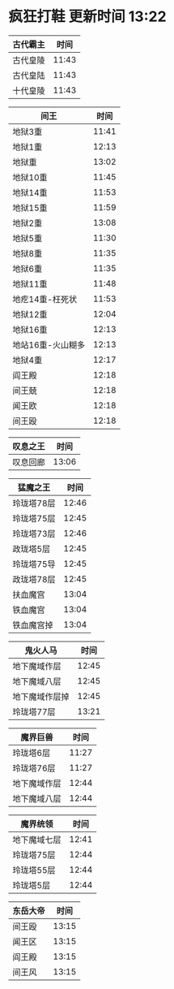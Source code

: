 # 疯狂打鞋 更新时间 13:22

| 古代霸主   | 时间    |
|--------|-------|
| 古代皇陵 | 11:43 |
| 古代皇陆 | 11:43 |
| 十代皇陵 | 11:43 |

| 间王   | 时间    |
|--------|-------|
| 地狱3重 | 11:41 |
| 地狱1重 | 12:13 |
| 地狱重 | 13:02 |
| 地狱10重 | 11:45 |
| 地狱14重 | 11:53 |
| 地狱15重 | 11:59 |
| 地狱2重 | 13:08 |
| 地狱5重 | 11:30 |
| 地狱8重 | 11:35 |
| 地狱6重 | 11:35 |
| 地狱11重 | 11:48 |
| 地疙14重-枉死状 | 11:53 |
| 地狱12重 | 12:04 |
| 地狱16重 | 12:13 |
| 地站16重-火山糊多 | 12:13 |
| 地狱4重 | 12:17 |
| 阎王殿 | 12:18 |
| 间王兢 | 12:18 |
| 闻王欧 | 12:18 |
| 间王殴 | 12:18 |

| 叹息之王   | 时间    |
|--------|-------|
| 叹息回廊 | 13:06 |

| 猛魔之王   | 时间    |
|--------|-------|
| 玲珑塔78层 | 12:46 |
| 玲珑塔75层 | 12:45 |
| 玲珑塔73层 | 12:46 |
| 政珑塔5层 | 12:45 |
| 玲珑塔75导 | 12:45 |
| 政珑塔78层 | 12:45 |
| 扶血魔宫 | 13:04 |
| 铁血魔宫 | 13:04 |
| 铁血魔宫掉 | 13:04 |

| 鬼火人马   | 时间    |
|--------|-------|
| 地下魔域作层 | 12:45 |
| 地下魔域八层 | 12:45 |
| 地下魔域作层掉 | 12:45 |
| 玲珑塔77层 | 13:21 |

| 魔界巨兽   | 时间    |
|--------|-------|
| 玲珑塔6层 | 11:27 |
| 玲珑塔76层 | 11:27 |
| 地下魔域作层 | 12:44 |
| 地下魔域八层 | 12:44 |

| 魔界统领   | 时间    |
|--------|-------|
| 地下魔域七层 | 12:41 |
| 玲珑塔75层 | 12:44 |
| 玲珑塔55层 | 12:44 |
| 玲珑塔5层 | 12:44 |

| 东岳大帝   | 时间    |
|--------|-------|
| 间王殴 | 13:15 |
| 闻王区 | 13:15 |
| 阎王殿 | 13:15 |
| 间王风 | 13:15 |